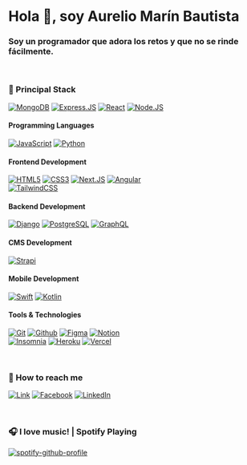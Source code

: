 <h1>Hola 👋, soy Aurelio Marín Bautista</h1>
<h3>Soy un programador que adora los retos y que no se rinde fácilmente.</h3>

</br>

<h3>
  🚀 Principal Stack
</h3>

[![MongoDB](https://img.shields.io/badge/MongoDB-47A248?style=for-the-badge&logo=mongodb&logoColor=white&labelColor=212121)]()
[![Express.JS](https://img.shields.io/badge/Express.JS-000000?style=for-the-badge&logo=express&logoColor=white&labelColor=212121)]()
[![React](https://img.shields.io/badge/React-61DAFB?style=for-the-badge&logo=react&logoColor=white&labelColor=212121)]()
[![Node.JS](https://img.shields.io/badge/Node.js-339933?style=for-the-badge&logo=nodedotjs&logoColor=white&labelColor=212121)]()

<h4>Programming Languages</h4>

[![JavaScript](https://img.shields.io/badge/JavaScript-F7DF1E?style=for-the-badge&logo=javascript&logoColor=white&labelColor=212121)]()
[![Python](https://img.shields.io/badge/Python-3776AB?style=for-the-badge&logo=python&logoColor=white&labelColor=212121)]()

<h4>Frontend Development</h4>

[![HTML5](https://img.shields.io/badge/HTML5-E34F26?style=for-the-badge&logo=html5&logoColor=white&labelColor=212121)]()
[![CSS3](https://img.shields.io/badge/CSS3-1572B6?style=for-the-badge&logo=css3&logoColor=white&labelColor=212121)]()
[![Next.JS](https://img.shields.io/badge/Next.js-000000?style=for-the-badge&logo=nextdotjs&logoColor=white&labelColor=212121)]()
[![Angular](https://img.shields.io/badge/Angular-DD0031?style=for-the-badge&logo=angular&logoColor=white&labelColor=212121)]()
</br>
[![TailwindCSS](https://img.shields.io/badge/TailwindCSS-06B6D4?style=for-the-badge&logo=tailwindcss&logoColor=white&labelColor=212121)]()

<h4>Backend Development</h4>

[![Django](https://img.shields.io/badge/Django-092E20?style=for-the-badge&logo=django&logoColor=white&labelColor=212121)]()
[![PostgreSQL](https://img.shields.io/badge/PostgreSQL-4169E1?style=for-the-badge&logo=postgresql&logoColor=white&labelColor=212121)]()
[![GraphQL](https://img.shields.io/badge/GraphQL-E10098?style=for-the-badge&logo=graphql&logoColor=white&labelColor=212121)]()

<h4>CMS Development</h4>

[![Strapi](https://img.shields.io/badge/Strapi-4945FF?style=for-the-badge&logo=strapi&logoColor=white&labelColor=212121)]()


<h4>Mobile Development</h4>

[![Swift](https://img.shields.io/badge/Swift-F05138?style=for-the-badge&logo=swift&logoColor=white&labelColor=212121)]()
[![Kotlin](https://img.shields.io/badge/Kotlin-7F52FF?style=for-the-badge&logo=kotlin&logoColor=white&labelColor=212121)]()
<!--
[![Flutter](https://img.shields.io/badge/Flutter-02569B?style=for-the-badge&logo=flutter&logoColor=white&labelColor=212121)]()
[![Ionic](https://img.shields.io/badge/Ionic-3880FF?style=for-the-badge&logo=ionic&logoColor=white&labelColor=212121)]()
-->

<h4>Tools & Technologies</h4>

[![Git](https://img.shields.io/badge/Git-F05032?style=for-the-badge&logo=git&logoColor=white&labelColor=212121)]()
[![Github](https://img.shields.io/badge/Github-181717?style=for-the-badge&logo=github&logoColor=white&labelColor=212121)]()
[![Figma](https://img.shields.io/badge/Figma-EA4AAA?style=for-the-badge&logo=figma&logoColor=white&labelColor=212121)]()
[![Notion](https://img.shields.io/badge/Notion-000000?style=for-the-badge&logo=notion&logoColor=white&labelColor=212121)]()
</br>
[![Insomnia](https://img.shields.io/badge/Insomnia-4000BF?style=for-the-badge&logo=insomnia&logoColor=white&labelColor=212121)]()
[![Heroku](https://img.shields.io/badge/Heroku-430098?style=for-the-badge&logo=heroku&logoColor=white&labelColor=212121)]()
[![Vercel](https://img.shields.io/badge/Vercel-000000?style=for-the-badge&logo=vercel&logoColor=white&labelColor=212121)]()

</br>
<h3>
  💬 How to reach me
</h3>

[![Link](https://img.shields.io/badge/Link_Site-aureliomarin-39E09B?style=for-the-badge&logo=Linktree&logoColor=white&labelColor=101010)](https://bit.ly/aureliomarin)
[![Facebook](https://img.shields.io/badge/Facebook-@AurelioMB-1877F2?style=for-the-badge&logo=facebook&logoColor=white&labelColor=101010)](https://web.facebook.com/profile.php?id=100007335257831)
[![LinkedIn](https://img.shields.io/badge/LinkedIn-aureliomb-0077B5?style=for-the-badge&logo=linkedin&logoColor=white&labelColor=101010)](https://www.linkedin.com/in/aureliomb/)


</br>
<h3>
  🎧 I love music! | Spotify Playing
</h3>

[![spotify-github-profile](https://spotify-github-profile.vercel.app/api/view?uid=gprbm0o2x0x7p0twdf789xq5f&cover_image=true&theme=natemoo-re&show_offline=false&background_color=121212&interchange=false&bar_color=53b14f&bar_color_cover=false)](https://spotify-now-playing-v-kurama7u7v.vercel.app/)
